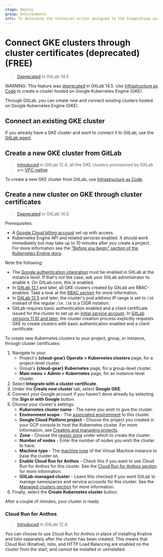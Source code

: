 ```yaml
---
stage: Deploy
group: Environments
info: To determine the technical writer assigned to the Stage/Group associated with this page, see https://about.gitlab.com/handbook/product/ux/technical-writing/#assignments
---
```


# Connect GKE clusters through cluster certificates (deprecated) **(FREE)**

> [Deprecated](https://gitlab.com/groups/gitlab-org/configure/-/epics/8) in GitLab 14.5.

WARNING:
This feature was [deprecated](https://gitlab.com/groups/gitlab-org/configure/-/epics/8) in GitLab 14.5.
Use [Infrastructure as Code](../../infrastructure/clusters/connect/new_gke_cluster.md)
to create a cluster hosted on Google Kubernetes Engine (GKE).

Through GitLab, you can create new and connect existing clusters
hosted on Google Kubernetes Engine (GKE).

## Connect an existing GKE cluster

If you already have a GKE cluster and want to connect it to GitLab,
use the [GitLab agent](../../clusters/agent/index.md).

## Create a new GKE cluster from GitLab

> [Introduced](https://gitlab.com/gitlab-org/gitlab/-/issues/25925) in GitLab 12.4, all the GKE clusters provisioned by GitLab are [VPC-native](https://cloud.google.com/kubernetes-engine/docs/how-to/alias-ips).

To create a new GKE cluster from GitLab, use [Infrastructure as Code](../../infrastructure/clusters/connect/new_gke_cluster.md).

## Create a new cluster on GKE through cluster certificates

> [Deprecated](https://gitlab.com/groups/gitlab-org/-/epics/6049) in GitLab 14.0.

Prerequisites:

- A [Google Cloud billing account](https://cloud.google.com/billing/docs/how-to/manage-billing-account)
  set up with access.
- Kubernetes Engine API and related services enabled. It should work immediately but may
  take up to 10 minutes after you create a project. For more information see the
  ["Before you begin" section of the Kubernetes Engine docs](https://cloud.google.com/kubernetes-engine/docs/deploy-app-cluster#before-you-begin).

Note the following:

- The [Google authentication integration](../../../integration/google.md) must be enabled in GitLab
  at the instance level. If that's not the case, ask your GitLab administrator to enable it. On
  GitLab.com, this is enabled.
- In [GitLab 12.1](https://gitlab.com/gitlab-org/gitlab-foss/-/issues/55902) and later, all GKE clusters
  created by GitLab are RBAC-enabled. Take a look at the [RBAC section](cluster_access.md#rbac-cluster-resources) for
  more information.
- In [GitLab 12.5](https://gitlab.com/gitlab-org/gitlab/-/merge_requests/18341) and later, the
  cluster's pod address IP range is set to `/16` instead of the regular `/14`. `/16` is a CIDR
  notation.
- GitLab requires basic authentication enabled and a client certificate issued for the cluster to
  set up an [initial service account](cluster_access.md). In
  [GitLab versions 11.10 and later](https://gitlab.com/gitlab-org/gitlab-foss/-/issues/58208), the cluster creation process
  explicitly requests GKE to create clusters with basic authentication enabled and a client
  certificate.

To create new Kubernetes clusters to your project, group, or instance, through
cluster certificates:

1. Navigate to your:
   - Project's **{cloud-gear}** **Operate > Kubernetes clusters** page, for a project-level
     cluster.
   - Group's **{cloud-gear}** **Kubernetes** page, for a group-level cluster.
   - **Main menu > Admin > Kubernetes** page, for an instance-level cluster.
1. Select **Integrate with a cluster certificate**.
1. Under the **Create new cluster** tab, select **Google GKE**.
1. Connect your Google account if you haven't done already by selecting the
   **Sign in with Google** button.
1. Choose your cluster's settings:
   - **Kubernetes cluster name** - The name you wish to give the cluster.
   - **Environment scope** - The [associated environment](multiple_kubernetes_clusters.md#setting-the-environment-scope) to this cluster.
   - **Google Cloud Platform project** - Choose the project you created in your GCP
     console to host the Kubernetes cluster. For more information, see
     [Creating and managing projects](https://cloud.google.com/resource-manager/docs/creating-managing-projects).
   - **Zone** - Choose the [region zone](https://cloud.google.com/compute/docs/regions-zones/)
     under which to create the cluster.
   - **Number of nodes** - Enter the number of nodes you wish the cluster to have.
   - **Machine type** - The [machine type](https://cloud.google.com/compute/docs/machine-resource)
     of the Virtual Machine instance to base the cluster on.
   - **Enable Cloud Run for Anthos** - Check this if you want to use Cloud Run for Anthos for this cluster.
     See the [Cloud Run for Anthos section](#cloud-run-for-anthos) for more information.
   - **GitLab-managed cluster** - Leave this checked if you want GitLab to manage namespaces and service accounts for this cluster.
     See the [Managed clusters section](gitlab_managed_clusters.md) for more information.
1. Finally, select the **Create Kubernetes cluster** button.

After a couple of minutes, your cluster is ready.

### Cloud Run for Anthos

> [Introduced](https://gitlab.com/gitlab-org/gitlab/-/merge_requests/16566) in GitLab 12.4.

You can choose to use Cloud Run for Anthos in place of installing Knative and Istio
separately after the cluster has been created. This means that Cloud Run
(Knative), Istio, and HTTP Load Balancing are enabled on the cluster
from the start, and cannot be installed or uninstalled.
